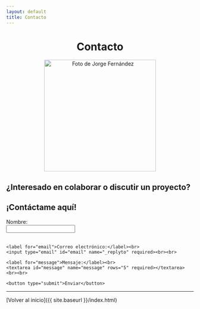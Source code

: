 ```yaml
---
layout: default
title: Contacto
---
```


<div align="center">
  <h1>Contacto</h1>
  <img src="{{ '/assets/images/jorge_fernandez.jpg' | relative_url }}" alt="Foto de Jorge Fernández" width="300" height="auto">
</div>

<div class="container">
  <h2>¿Interesado en colaborar o discutir un proyecto?</h2>
  <h2>¡Contáctame aquí!</h2>
  
  <form action="https://formspree.io/f/xvgpjdwv" method="POST">
    <label for="name">Nombre:</label><br>
    <input type="text" id="name" name="name" required><br><br>
    
    <label for="email">Correo electrónico:</label><br>
    <input type="email" id="email" name="_replyto" required><br><br>
    
    <label for="message">Mensaje:</label><br>
    <textarea id="message" name="message" rows="5" required></textarea><br><br>
    
    <button type="submit">Enviar</button>
  </form>
</div>

---

[Volver al inicio]({{ site.baseurl }}/index.html)
